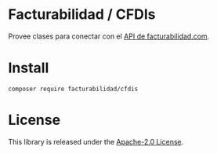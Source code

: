 Facturabilidad / CFDIs
========================

Provee clases para conectar con el [API de facturabilidad.com](https://api.facturabilidad.com/?php).

Install
=======
```console
composer require facturabilidad/cfdis
```

License
=======

This library is released under the [Apache-2.0 License](LICENSE).
